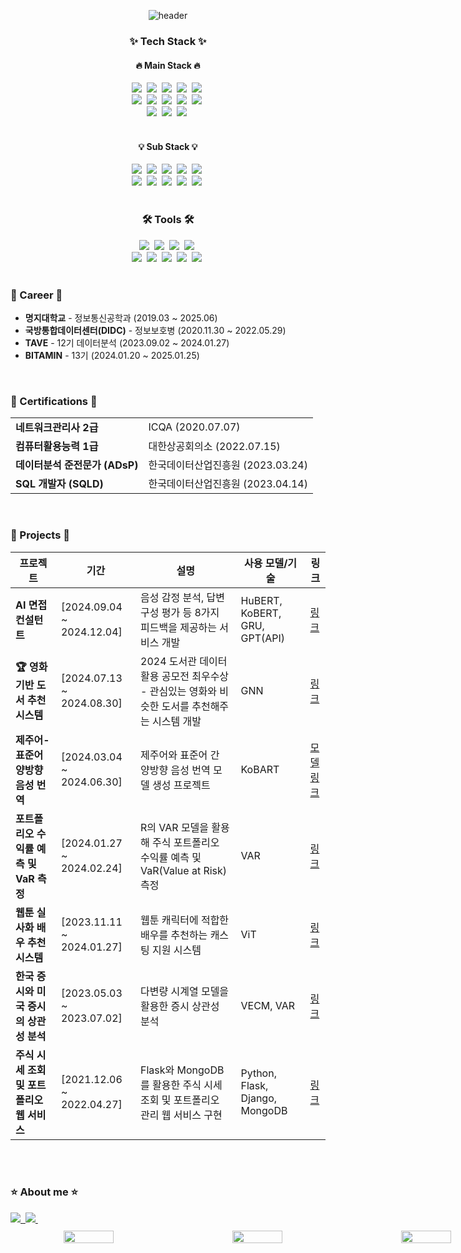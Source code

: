 <div align="center">

![header](https://capsule-render.vercel.app/api?type=waving&color=auto&height=300&section=header&text=Mae%20Seok&fontSize=90)  


<h3 align="center">✨ Tech Stack ✨</h3>

<!-- Main Stack -->
<h4 align="center">🔥 Main Stack 🔥</h4>
<div align="center">
  <img src="https://img.shields.io/badge/python-3670A0?style=for-the-badge&logo=python&logoColor=ffdd54" />&nbsp;
  <img src="https://img.shields.io/badge/r-276DC3?style=for-the-badge&logo=r&logoColor=white" />&nbsp;
  <img src="https://img.shields.io/badge/pandas-150458?style=for-the-badge&logo=pandas&logoColor=white" />&nbsp;
  <img src="https://img.shields.io/badge/numpy-4d77cf?style=for-the-badge&logo=numpy&logoColor=white" />&nbsp;
  <img src="https://img.shields.io/badge/opencv-11557C?style=for-the-badge&logo=opencv&logoColor=white" />&nbsp;
  <br>
  <img src="https://img.shields.io/badge/tensorflow-FF6F00?style=for-the-badge&logo=tensorflow&logoColor=white" />&nbsp;
  <img src="https://img.shields.io/badge/keras-D00000?style=for-the-badge&logo=keras&logoColor=white" />&nbsp;
  <img src="https://img.shields.io/badge/pytorch-EE4C2C?style=for-the-badge&logo=pytorch&logoColor=white" />&nbsp;
  <img src="https://img.shields.io/badge/matplotlib-336699?style=for-the-badge&logo=matplotlib&logoColor=white" />&nbsp;
  <img src="https://img.shields.io/badge/seaborn-39A6DF?style=for-the-badge&logoColor=white" />&nbsp;
  <br>
  <img src="https://img.shields.io/badge/plotly-3F4F75?style=for-the-badge&logo=plotly&logoColor=white" />&nbsp;
  <img src="https://img.shields.io/badge/scikit--learn-F7931E?style=for-the-badge&logo=scikit-learn&logoColor=white" />&nbsp;
  <img src="https://img.shields.io/badge/statsmodels-0062C7?style=for-the-badge&logoColor=white" />&nbsp;
</div>

<br>

<!-- Sub Stack -->
<h4 align="center">💡 Sub Stack 💡</h4>
<div align="center">
  <img src="https://img.shields.io/badge/c-A8B9CC?style=for-the-badge&logo=c&logoColor=white" />&nbsp;
  <img src="https://img.shields.io/badge/java-007396?style=for-the-badge&logo=java&logoColor=white" />&nbsp;
  <img src="https://img.shields.io/badge/javascript-F7DF1E?style=for-the-badge&logo=javascript&logoColor=black" />&nbsp;
  <img src="https://img.shields.io/badge/flask-000000?style=for-the-badge&logo=flask&logoColor=white" />&nbsp;
  <img src="https://img.shields.io/badge/django-092E20?style=for-the-badge&logo=django&logoColor=white" />&nbsp;
  <br>
  <img src="https://img.shields.io/badge/html5-E34F26?style=for-the-badge&logo=html5&logoColor=white" />&nbsp;
  <img src="https://img.shields.io/badge/css3-1572B6?style=for-the-badge&logo=css3&logoColor=white" />&nbsp;
  <img src="https://img.shields.io/badge/react-61DAFB?style=for-the-badge&logo=react&logoColor=black" />&nbsp;
  <img src="https://img.shields.io/badge/linux-FCC624?style=for-the-badge&logo=linux&logoColor=black" />&nbsp;
  <img src="https://img.shields.io/badge/mysql-4479A1?style=for-the-badge&logo=mysql&logoColor=white" />&nbsp;
</div>

<br>

<h3 align="center">🛠 Tools 🛠</h3>
<div align="center">
  <img src="https://img.shields.io/badge/git-F05033.svg?style=for-the-badge&logo=git&logoColor=white" />&nbsp
  <img src="https://img.shields.io/badge/github-181717.svg?style=for-the-badge&logo=github&logoColor=white" />&nbsp
  <img src="https://img.shields.io/badge/Notion-F3F3F3.svg?style=for-the-badge&logo=notion&logoColor=black" />&nbsp
  <img src="https://img.shields.io/badge/miricanvas-03C75A.svg?style=for-the-badge&logo=canvas&logoColor=white" />&nbsp
</div>

<div align="center">
  <img src="https://img.shields.io/badge/anaconda-44A833?style=for-the-badge&logo=anaconda&logoColor=white" />&nbsp;
  <img src="https://img.shields.io/badge/kaggle-20BEFF?style=for-the-badge&logo=kaggle&logoColor=white" />&nbsp;
  <img src="https://img.shields.io/badge/colab-F9AB00?style=for-the-badge&logo=googlecolab&logoColor=white" />&nbsp;
  <img src="https://img.shields.io/badge/VSCode-2C2C32.svg?style=for-the-badge&logo=visual-studio-code&logoColor=22ABF3" />&nbsp
  <img src="https://img.shields.io/badge/jupyter-2C2C32.svg?style=for-the-badge&logo=jupyter&logoColor=F37726" />&nbsp
<!--   <img src="https://img.shields.io/badge/Colab-2C2C32.svg?style=for-the-badge&logo=googlecolab&logoColor=F9AB00" />&nbsp -->
</div>

<br>

<!-- Career -->
<h3 align="left">💼 Career 💼</h3>
<div align="left">
  <ul>
    <li><strong>명지대학교</strong> - 정보통신공학과 (2019.03 ~ 2025.06)<br></li>
    <li><strong>국방통합데이터센터(DIDC)</strong> - 정보보호병 (2020.11.30 ~ 2022.05.29)<br></li>
    <li><strong>TAVE</strong> - 12기 데이터분석 (2023.09.02 ~ 2024.01.27)<br></li>
    <li><strong>BITAMIN</strong> - 13기 (2024.01.20 ~ 2025.01.25)<br></li>
  </ul>
</div>

<br>
<!-- Certifications -->
<h3 align="left">📜 Certifications 📜</h3>
<div align="left">
  <table>
    <tr>
      <td><strong>네트워크관리사 2급</strong></td>
      <td>ICQA (2020.07.07)</td>
    </tr>
    <tr>
      <td><strong>컴퓨터활용능력 1급</strong></td>
      <td>대한상공회의소 (2022.07.15)</td>
    </tr>
    <tr>
      <td><strong>데이터분석 준전문가 (ADsP)</strong></td>
      <td>한국데이터산업진흥원 (2023.03.24)</td>
    </tr>
    <tr>
      <td><strong>SQL 개발자 (SQLD)</strong></td>
      <td>한국데이터산업진흥원 (2023.04.14)</td>
    </tr>
  </table>
</div>

<br>


<!-- Projects -->
<h3 align="left">📂 Projects 📂</h3>
<table>
  <thead>
    <tr>
      <th>프로젝트</th>
      <th>기간</th>
      <th>설명</th>
      <th>사용 모델/기술</th>
      <th>링크     </th>
    </tr>
  </thead>
  <tbody>
    <tr>
      <td><strong>AI 면접 컨설턴트</strong></td>
      <td>[2024.09.04 ~ 2024.12.04]</td>
      <td>음성 감정 분석, 답변 구성 평가 등 8가지 피드백을 제공하는 서비스 개발</td>
      <td>HuBERT, KoBERT, GRU, GPT(API)</td>
      <td><a href="https://github.com/maeseok/AI-Interview-consultant">링크</a></td>
    </tr>
    <tr>
      <td><strong>🏆 영화 기반 도서 추천 시스템</strong></td>
      <td>[2024.07.13 ~ 2024.08.30]</td>
      <td>2024 도서관 데이터 활용 공모전 최우수상 - 관심있는 영화와 비슷한 도서를 추천해주는 시스템 개발</td>
      <td>GNN</td>
      <td><a href="https://github.com/maeseok/Movie-based-Book-Recommendation-System">링크</a></td>
    </tr>
    <tr>
      <td><strong>제주어-표준어 양방향 음성 번역</strong></td>
      <td>[2024.03.04 ~ 2024.06.30]</td>
      <td>제주어와 표준어 간 양방향 음성 번역 모델 생성 프로젝트</td>
      <td>KoBART</td>
      <td>
        <a href="https://huggingface.co/Junhoee/Kobart-Jeju-translation">모델</a><br>
        <a href="https://github.com/maeseok/Jeju_Translation.github.io">링크</a>
      </td>
    </tr>
    <tr>
      <td><strong>포트폴리오 수익률 예측 및 VaR 측정</strong></td>
      <td>[2024.01.27 ~ 2024.02.24]</td>
      <td>R의 VAR 모델을 활용해 주식 포트폴리오 수익률 예측 및 VaR(Value at Risk) 측정</td>
      <td>VAR</td>
      <td><a href="https://blog.naver.com/mae_seok/223373229427">링크</a></td>
    </tr>
    <tr>
      <td><strong>웹툰 실사화 배우 추천 시스템</strong></td>
      <td>[2023.11.11 ~ 2024.01.27]</td>
      <td>웹툰 캐릭터에 적합한 배우를 추천하는 캐스팅 지원 시스템</td>
      <td>ViT</td>
      <td><a href="https://github.com/maeseok/Webtoon-live-action-actor-recommendation-system">링크</a></td>
    </tr>
    <tr>
      <td><strong>한국 증시와 미국 증시의 상관성 분석</strong></td>
      <td>[2023.05.03 ~ 2023.07.02]</td>
      <td>다변량 시계열 모델을 활용한 증시 상관성 분석</td>
      <td>VECM, VAR</td>
      <td><a href="https://github.com/maeseok/Data-toyproject">링크</a></td>
    </tr>
    <tr>
      <td><strong>주식 시세 조회 및 포트폴리오 웹 서비스</strong></td>
      <td>[2021.12.06 ~ 2022.04.27]</td>
      <td>Flask와 MongoDB를 활용한 주식 시세 조회 및 포트폴리오 관리 웹 서비스 구현</td>
      <td>Python, Flask, Django, MongoDB</td>
      <td><a href="https://github.com/maeseok/Finacne_portfolio_service">링크</a></td>
    </tr>
  </tbody>
</table>

<br>
<br>

<!-- About Me -->
<h3 align="left">⭐ About me ⭐</h3>

<!-- Contact -->
<div align="left" style="margin-bottom: 10px;">
  <a href="mailto:gudtjr3638@mju.ac.kr">
    <img src="https://img.shields.io/badge/gudtjr3638@mju.ac.kr-0078D4?style=for-the-badge&logo=microsoftoutlook&logoColor=white" />&nbsp;
  </a>
  <a href="https://blog.naver.com/mae_seok">
    <img src="https://img.shields.io/badge/BLOG-03C75A?style=for-the-badge&logo=naver&logoColor=white" />&nbsp;
  </a>
</div>

<!-- GitHub Stats, Languages, BOJ Badge in One Row -->
<div style="display: flex; justify-content: flex-start; align-items: center; gap: 20px;">
  <!-- GitHub Stats -->
  <img src="https://github-readme-stats.vercel.app/api?username=maeseok&show_icons=true&theme=default" style="width: 32%; min-width: 250px; height: auto;" />

  <!-- Most Used Languages -->
  <img src="https://github-readme-stats.vercel.app/api/top-langs/?username=maeseok&layout=compact&langs_count=4&theme=default" style="width: 32%; min-width: 250px; height: auto;" />

  <!-- BOJ Badge -->
  <img src="http://mazassumnida.wtf/api/v2/generate_badge?boj=hs1144" style="width: 32%; min-width: 250px; height: auto;" />
</div>
